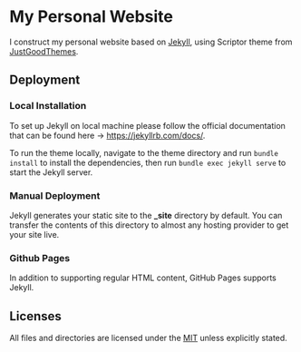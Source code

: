 # My Personal Website

I construct my personal website based on [Jekyll](https://jekyllrb.com/), using Scriptor theme from [JustGoodThemes](https://github.com/JustGoodThemes/Scriptor-Jekyll-Theme).

## Deployment

### Local Installation

To set up Jekyll on local machine please follow the official documentation that can be found here -> https://jekyllrb.com/docs/.

To run the theme locally, navigate to the theme directory and run `bundle install` to install the dependencies, then run `bundle exec jekyll serve` to start the Jekyll server.

### Manual Deployment

Jekyll generates your static site to the **_site** directory by default. You can transfer the contents of this directory to almost any hosting provider to get your site live.

### Github Pages

In addition to supporting regular HTML content, GitHub Pages supports Jekyll.

## Licenses

All files and directories are licensed under the [MIT](https://opensource.org/licenses/mit-license.php) unless explicitly stated.
